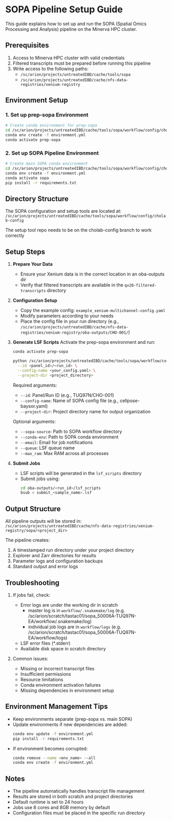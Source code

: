 # SOPA Pipeline Setup Guide

This guide explains how to set up and run the SOPA (Spatial Omics Processing and Analysis) pipeline on the Minerva HPC cluster.

## Prerequisites

1. Access to Minerva HPC cluster with valid credentials
2. Filtered transcripts must be prepared before running this pipeline
3. Write access to the following paths:
   - `/sc/arion/projects/untreatedIBD/cache/tools/sopa`
   - `/sc/arion/projects/untreatedIBD/cache/nfs-data-registries/xenium-registry`

## Environment Setup

### 1. Set up prep-sopa Environment
```bash
# Create conda environment for prep-sopa
cd /sc/arion/projects/untreatedIBD/cache/tools/sopa/workflow/config/cholab-config/prep-sopa-run
conda env create -f environment.yml
conda activate prep-sopa
```

### 2. Set up SOPA Pipeline Environment
```bash
# Create main SOPA conda environment
cd /sc/arion/projects/untreatedIBD/cache/tools/sopa/workflow/config/cholab-config
conda env create -f environment.yml
conda activate sopa
pip install -r requirements.txt
```

## Directory Structure

The SOPA configuration and setup tools are located at:
```/sc/arion/projects/untreatedIBD/cache/tools/sopa/workflow/config/cholab-config```

The setup tool repo needs to be on the cholab-config branch to work correctly

## Setup Steps

1. **Prepare Your Data**
   - Ensure your Xenium data is in the correct location in an oba-outputs dir
   - Verify that filtered transcripts are available in the `qv20-filtered-transcripts` directory

2. **Configuration Setup**
   - Copy the example config: `example_xenium-multichannel-config.yaml`
   - Modify parameters according to your needs
   - Place the config file in your run directory (e.g., `/sc/arion/projects/untreatedIBD/cache/nfs-data-registries/xenium-registry/oba-outputs/CHO-001/`)

3. **Generate LSF Scripts**
   Activate the prep-sopa environment and run:

   ```bash
   conda activate prep-sopa

   python /sc/arion/projects/untreatedIBD/cache/tools/sopa/workflow/config/cholab-config/prep-sopa-run/main.py \
     --id <panel_id>/<run_id> \
     --config-name <your_config.yaml> \
     --project-dir <project_directory>
   ```

   Required arguments:
   - `--id`: Panel/Run ID (e.g., TUQ97N/CHO-001)
   - `--config-name`: Name of SOPA config file (e.g., cellpose-baysor.yaml)
   - `--project-dir`: Project directory name for output organization

   Optional arguments:
   - `--sopa-source`: Path to SOPA workflow directory
   - `--conda-env`: Path to SOPA conda environment
   - `--email`: Email for job notifications
   - `--queue`: LSF queue name
   - `--max_ram`: Max RAM across all processes

4. **Submit Jobs**
   - LSF scripts will be generated in the `lsf_scripts` directory
   - Submit jobs using:
     ```bash
     cd oba-outputs/<run_id>/lsf_scripts
     bsub < submit_<sample_name>.lsf
     ```

## Output Structure

All pipeline outputs will be stored in:
`/sc/arion/projects/untreatedIBD/cache/nfs-data-registries/xenium-registry/sopa/<project_dir>`

The pipeline creates:
1. A timestamped run directory under your project directory
2. Explorer and Zarr directories for results
3. Parameter logs and configuration backups
4. Standard output and error logs

## Troubleshooting

1. If jobs fail, check:
   - Error logs are under the working dir in scratch
     - master log is in `workflow/.snakemake/log` (e.g. /sc/arion/scratch/tastac01/sopa_50006A-TUQ97N-EA/workflow/.snakemake/log)
     - individual job logs are in `workflow/logs` (e.g. /sc/arion/scratch/tastac01/sopa_50006A-TUQ97N-EA/workflow/logs)
   - LSF error files (*.stderr)
   - Available disk space in scratch directory

2. Common issues:
   - Missing or incorrect transcript files
   - Insufficient permissions
   - Resource limitations
   - Conda environment activation failures
   - Missing dependencies in environment setup

## Environment Management Tips

- Keep environments separate (prep-sopa vs. main SOPA)
- Update environments if new dependencies are added:
  ```bash
  conda env update -f environment.yml
  pip install -r requirements.txt
  ```
- If environment becomes corrupted:
  ```bash
  conda remove --name <env_name> --all
  conda env create -f environment.yml
  ```

## Notes

- The pipeline automatically handles transcript file management
- Results are stored in both scratch and project directories
- Default runtime is set to 24 hours
- Jobs use 8 cores and 8GB memory by default
- Configuration files must be placed in the specific run directory
